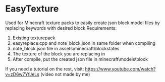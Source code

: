 # EasyTexture
Used for Minecraft texture packs to easily create json block model files by replacing keywords with desired block
Requirements:
1. Existing texturepack
2. easyreplace.cpp and note_block.json in same folder when compiling
3. note_block.json file in assets\minecraft\blockstates
4. The texture of the block you are replacing in 
5. After compile, put the created json file in minecraft\models\block


If you need a tutorial on the rest, visit:
https://www.youtube.com/watch?v=zD6w7YfJeLs
(video not made by me)
